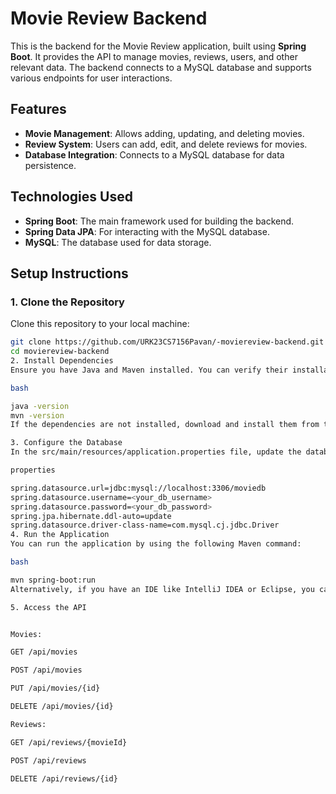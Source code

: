 # Movie Review Backend

This is the backend for the Movie Review application, built using **Spring Boot**. It provides the API to manage movies, reviews, users, and other relevant data. The backend connects to a MySQL database and supports various endpoints for user interactions.

## Features

- **Movie Management**: Allows adding, updating, and deleting movies.
- **Review System**: Users can add, edit, and delete reviews for movies.
- **Database Integration**: Connects to a MySQL database for data persistence.

## Technologies Used

- **Spring Boot**: The main framework used for building the backend.
- **Spring Data JPA**: For interacting with the MySQL database.
- **MySQL**: The database used for data storage.

## Setup Instructions

### 1. Clone the Repository

Clone this repository to your local machine:

```bash
git clone https://github.com/URK23CS7156Pavan/-moviereview-backend.git
cd moviereview-backend
2. Install Dependencies
Ensure you have Java and Maven installed. You can verify their installation using:

bash

java -version
mvn -version
If the dependencies are not installed, download and install them from their respective websites.

3. Configure the Database
In the src/main/resources/application.properties file, update the database connection details:

properties

spring.datasource.url=jdbc:mysql://localhost:3306/moviedb
spring.datasource.username=<your_db_username>
spring.datasource.password=<your_db_password>
spring.jpa.hibernate.ddl-auto=update
spring.datasource.driver-class-name=com.mysql.cj.jdbc.Driver
4. Run the Application
You can run the application by using the following Maven command:

bash

mvn spring-boot:run
Alternatively, if you have an IDE like IntelliJ IDEA or Eclipse, you can run the application directly from the IDE.

5. Access the API


Movies:

GET /api/movies

POST /api/movies

PUT /api/movies/{id}

DELETE /api/movies/{id}

Reviews:

GET /api/reviews/{movieId}

POST /api/reviews

DELETE /api/reviews/{id}

